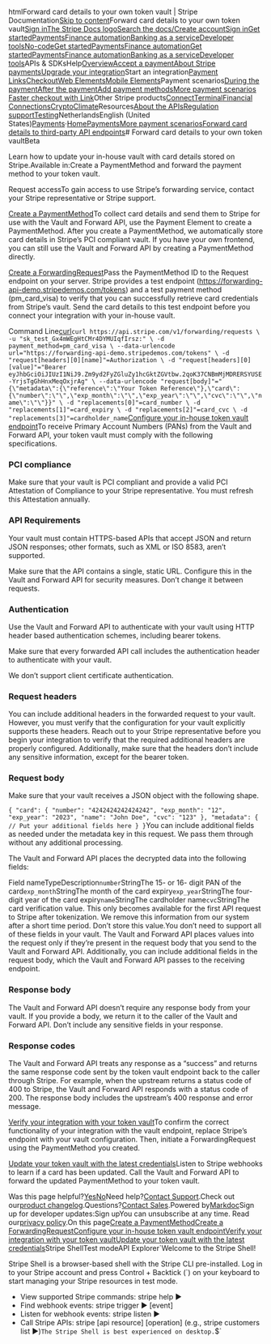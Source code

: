 htmlForward card details to your own token vault | Stripe Documentation[Skip to content](#main-content)Forward card details to your own token vault[Sign in](https://dashboard.stripe.com/login?redirect=https%3A%2F%2Fdocs.stripe.com%2Fpayments%2Fforwarding-token-vault)[The Stripe Docs logo](/)[Search the docs/](#)[Create account](https://dashboard.stripe.com/register)[Sign in](https://dashboard.stripe.com/login?redirect=https%3A%2F%2Fdocs.stripe.com%2Fpayments%2Fforwarding-token-vault)[Get started](/get-started)[Payments](/payments)[Finance automation](/finance-automation)[Banking as a service](/financial-services)[Developer tools](/development)[No-code](/no-code)[Get started](/get-started)[Payments](/payments)[Finance automation](/finance-automation)[](#)[Get started](/get-started)[Payments](/payments)[Finance automation](/finance-automation)[Banking as a service](/financial-services)[Developer tools](/development)[](#)APIs & SDKsHelp[Overview](/docs/payments)[Accept a payment](#)[About Stripe payments](#)[Upgrade your integration](/docs/payments/upgrades)Start an integration[Payment Links](#)[Checkout](#)[Web Elements](#)[Mobile Elements](#)Payment scenarios[During the payment](#)[After the payment](#)[Add payment methods](#)[More payment scenarios](#)
[Faster checkout with Link](#)Other Stripe products[Connect](#)[Terminal](#)[Financial Connections](#)[Crypto](#)[Climate](#)Resources[About the APIs](#)[Regulation support](#)[Testing](/docs/testing)NetherlandsEnglish (United States)[](#)[](#)[Payments](/payments)·[Home](/docs)[Payments](/docs/payments)[More payment scenarios](/docs/payments/more-payment-scenarios)[Forward card details to third-party API endpoints](/docs/payments/vault-and-forward)# Forward card details to your own token vaultBeta

Learn how to update your in-house vault with card details stored on Stripe.Available in:Create a PaymentMethod and forward the payment method to your token vault.

Request accessTo gain access to use Stripe’s forwarding service, contact your Stripe representative or Stripe support.

[Create a PaymentMethod](#create-payment-method)To collect card details and send them to Stripe for use with the Vault and Forward API, use the Payment Element to create a PaymentMethod. After you create a PaymentMethod, we automatically store card details in Stripe’s PCI compliant vault. If you have your own frontend, you can still use the Vault and Forward API by creating a PaymentMethod directly.

[Create a ForwardingRequest](#create-payment-method)Pass the PaymentMethod ID to the Request endpoint on your server. Stripe provides a test endpoint (https://forwarding-api-demo.stripedemos.com/tokens) and a test payment method (pm_card_visa) to verify that you can successfully retrieve card credentials from Stripe’s vault. Send the card details to this test endpoint before you connect your integration with your in-house vault.

Command Line[curl](#)`curl https://api.stripe.com/v1/forwarding/requests \
  -u "sk_test_Gx4mWEgHtCMr4DYMUIqfIrsz:" \
  -d payment_method=pm_card_visa \
  --data-urlencode url="https://forwarding-api-demo.stripedemos.com/tokens" \
  -d "request[headers][0][name]"=Authorization \
  -d "request[headers][0][value]"="Bearer eyJhbGciOiJIUzI1NiJ9.Zm9yd2FyZGluZy1hcGktZGVtbw.2qoK37CNBmMjMDRERSYUSE-YrjsTgGhHnxMeqOxjrAg" \
  --data-urlencode "request[body]"="{\"metadata\":{\"reference\":\"Your Token Reference\"},\"card\":{\"number\":\"\",\"exp_month\":\"\",\"exp_year\":\"\",\"cvc\":\"\",\"name\":\"\"}}" \
  -d "replacements[0]"=card_number \
  -d "replacements[1]"=card_expiry \
  -d "replacements[2]"=card_cvc \
  -d "replacements[3]"=cardholder_name`[Configure your in-house token vault endpoint](#configuring-in-house-vault)To receive Primary Account Numbers (PANs) from the Vault and Forward API, your token vault must comply with the following specifications.

### PCI compliance

Make sure that your vault is PCI compliant and provide a valid PCI Attestation of Compliance to your Stripe representative. You must refresh this Attestation annually.

### API Requirements

Your vault must contain HTTPS-based APIs that accept JSON and return JSON responses; other formats, such as XML or ISO 8583, aren’t supported.

Make sure that the API contains a single, static URL. Configure this in the Vault and Forward API for security measures. Don’t change it between requests.

### Authentication

Use the Vault and Forward API to authenticate with your vault using HTTP header based authentication schemes, including bearer tokens.

Make sure that every forwarded API call includes the authentication header to authenticate with your vault.

We don’t support client certificate authentication.

### Request headers

You can include additional headers in the forwarded request to your vault. However, you must verify that the configuration for your vault explicitly supports these headers. Reach out to your Stripe representative before you begin your integration to verify that the required additional headers are properly configured. Additionally, make sure that the headers don’t include any sensitive information, except for the bearer token.

### Request body

Make sure that your vault receives a JSON object with the following shape.

`{
  "card": {
    "number": "4242424242424242",
    "exp_month": "12",
    "exp_year": "2023",
    "name": "John Doe",
    "cvc": "123"
  },
  "metadata": {
    // Put your additional fields here
  }
}`You can include additional fields as needed under the metadata key in this request. We pass them through without any additional processing.

The Vault and Forward API places the decrypted data into the following fields:

Field nameTypeDescription`number`StringThe 15- or 16- digit PAN of the card`exp_month`StringThe month of the card expiry`exp_year`StringThe four-digit year of the card expiry`name`StringThe cardholder name`cvc`StringThe card verification value. This only becomes available for the first API request to Stripe after tokenization. We remove this information from our system after a short time period. Don’t store this value.You don’t need to support all of these fields in your vault. The Vault and Forward API places values into the request only if they’re present in the request body that you send to the Vault and Forward API. Additionally, you can include additional fields in the request body, which the Vault and Forward API passes to the receiving endpoint.

### Response body

The Vault and Forward API doesn’t require any response body from your vault. If you provide a body, we return it to the caller of the Vault and Forward API. Don’t include any sensitive fields in your response.

### Response codes

The Vault and Forward API treats any response as a “success” and returns the same response code sent by the token vault endpoint back to the caller through Stripe. For example, when the upstream returns a status code of 400 to Stripe, the Vault and Forward API responds with a status code of 200. The response body includes the upstream’s 400 response and error message.

[Verify your integration with your token vault](#verifying-your-integration)To confirm the correct functionality of your integration with the vault endpoint, replace Stripe’s endpoint with your vault configuration. Then, initiate a ForwardingRequest using the PaymentMethod you created.

[Update your token vault with the latest credentials](#update-your-vault)Listen to Stripe webhooks to learn if a card has been updated. Call the Vault and Forward API to forward the updated PaymentMethod to your token vault.

Was this page helpful?[Yes](#)[No](#)Need help?[Contact Support](https://support.stripe.com/).Check out our[product changelog](https://stripe.com/blog/changelog).Questions?[Contact Sales](https://stripe.com/contact/sales).Powered by[Markdoc](https://markdoc.dev)Sign up for developer updates:Sign upYou can unsubscribe at any time. Read our[privacy policy](https://stripe.com/privacy).On this page[Create a PaymentMethod](#create-payment-method)[Create a ForwardingRequest](#create-payment-method)[Configure your in-house token vault endpoint](#configuring-in-house-vault)[Verify your integration with your token vault](#verifying-your-integration)[Update your token vault with the latest credentials](#update-your-vault)Stripe ShellTest modeAPI Explorer[](https://stripe.com/docs/stripe-cli#install)`Welcome to the Stripe Shell!

Stripe Shell is a browser-based shell with the Stripe CLI pre-installed. Log in to your
Stripe account and press Control + Backtick (`) on your keyboard to start managing your Stripe
resources in test mode.

- View supported Stripe commands: stripe help ▶️
- Find webhook events: stripe trigger ▶️ [event]
- Listen for webhook events: stripe listen ▶
- Call Stripe APIs: stripe [api resource] [operation] (e.g., stripe customers list ▶️)`The Stripe Shell is best experienced on desktop.`$`